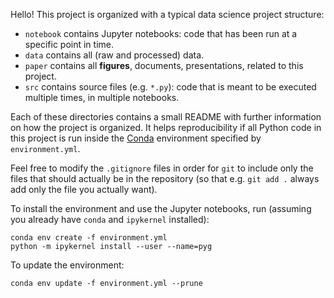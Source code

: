 Hello! This project is organized with a typical data science project structure:

- `notebook` contains Jupyter notebooks: code that has been run at a specific point in time.
- `data` contains all (raw and processed) data.
- `paper` contains all **figures**, documents, presentations, related to this project.
- `src` contains source files (e.g. `*.py`): code that is meant to be executed multiple times, in multiple notebooks.

Each of these directories contains a small README with further information on how the project is organized. It helps reproducibility if all Python code in this project is run inside the [Conda](https://docs.conda.io/en/latest/) environment specified by `environment.yml`.

Feel free to modify the `.gitignore` files in order for `git` to include only the files that should actually be in the repository (so that e.g. `git add .` always add only the file you actually want).



To install the environment and use the Jupyter notebooks, run (assuming you already have `conda` and `ipykernel` installed):

    conda env create -f environment.yml
    python -m ipykernel install --user --name=pyg

To update the environment:

    conda env update -f environment.yml --prune